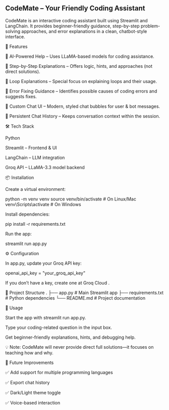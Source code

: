 ## CodeMate – Your Friendly Coding Assistant

CodeMate is an interactive coding assistant built using Streamlit and LangChain.
It provides beginner-friendly guidance, step-by-step problem-solving approaches, and error explanations in a clean, chatbot-style interface.

🚀 Features

🤖 AI-Powered Help – Uses LLaMA-based models for coding assistance.

📝 Step-by-Step Explanations – Offers logic, hints, and approaches (not direct solutions).

🔁 Loop Explanations – Special focus on explaining loops and their usage.

🐞 Error Fixing Guidance – Identifies possible causes of coding errors and suggests fixes.

🎨 Custom Chat UI – Modern, styled chat bubbles for user & bot messages.

💾 Persistent Chat History – Keeps conversation context within the session.

🛠️ Tech Stack

Python

Streamlit – Frontend & UI

LangChain – LLM integration

Groq API – LLaMA-3.3 model backend

📦 Installation

Create a virtual environment:

python -m venv venv
source venv/bin/activate   # On Linux/Mac
venv\Scripts\activate      # On Windows


Install dependencies:

pip install -r requirements.txt


Run the app:

streamlit run app.py

⚙️ Configuration

In app.py, update your Groq API key:

openai_api_key = "your_groq_api_key"


If you don’t have a key, create one at Groq Cloud
.

📂 Project Structure
.
├── app.py             # Main Streamlit app
├── requirements.txt   # Python dependencies
└── README.md          # Project documentation

📖 Usage

Start the app with streamlit run app.py.

Type your coding-related question in the input box.

Get beginner-friendly explanations, hints, and debugging help.

💡 Note: CodeMate will never provide direct full solutions—it focuses on teaching how and why.

🔮 Future Improvements

✅ Add support for multiple programming languages

✅ Export chat history

✅ Dark/Light theme toggle

✅ Voice-based interaction
